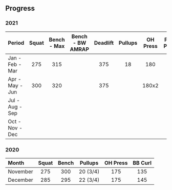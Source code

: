 ## Progress


### 2021

| Period          | Squat        | Bench - Max  | Bench - BW AMRAP | Deadlift     | Pullups      | OH Press     | Push Press   | BB Curl      |
| :-------------- | :----------: | :----------: | :--------------: | :----------: | :----------: | :----------: | :----------: | :----------: |
| Jan - Feb - Mar | 275          | 315          |                  | 375          | 18           | 180          |              | 155          |
| Apr - May - Jun | 300          | 320          |                  | 375          |              | 180x2        |              |              |
| Jul - Aug - Sep |              |              |                  |              |              |              |              |              |
| Oct - Nov - Dec |              |              |                  |              |              |              |              |              |



### 2020

| Month      | Squat        | Bench        | Pullups      | OH Press     | BB Curl      |
| :--------- | :----------: | :----------: | :----------: | :----------: | :----------: |
| November   | 275          | 300          | 20 (3/4)     | 175          | 135          |
| December   | 285          | 295          | 22 (3/4)     | 175          | 145          |